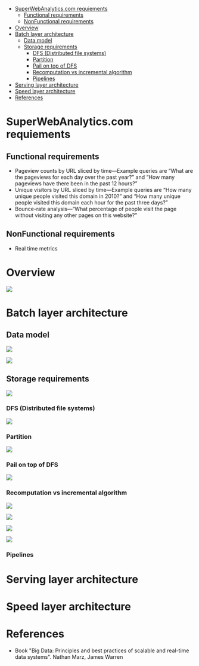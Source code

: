 - [SuperWebAnalytics.com requiements](#superwebanalyticscom-requiements)
  - [Functional requirements](#functional-requirements)
  - [NonFunctional requirements](#nonfunctional-requirements)
- [Overview](#overview)
- [Batch layer architecture](#batch-layer-architecture)
  - [Data model](#data-model)
  - [Storage requirements](#storage-requirements)
    - [DFS (Distributed file systems)](#dfs-distributed-file-systems)
    - [Partition](#partition)
    - [Pail on top of DFS](#pail-on-top-of-dfs)
    - [Recomputation vs incremental algorithm](#recomputation-vs-incremental-algorithm)
    - [Pipelines](#pipelines)
- [Serving layer architecture](#serving-layer-architecture)
- [Speed layer architecture](#speed-layer-architecture)
- [References](#references)

# SuperWebAnalytics.com requiements
## Functional requirements
* Pageview counts by URL sliced by time—Example queries are “What are the pageviews for each day over the past year?” and “How many pageviews have there been in the past 12 hours?”
* Unique visitors by URL sliced by time—Example queries are “How many unique people visited this domain in 2010?” and “How many unique people visited this domain each hour for the past three days?”
* Bounce-rate analysis—“What percentage of people visit the page without visiting any other pages on this website?”

## NonFunctional requirements
* Real time metrics

# Overview

![](../.gitbook/assets/lambda_overview.png)

# Batch layer architecture
## Data model

![](../.gitbook/assets/lambda_batch_datamodel.png)

![](../.gitbook/assets/lambda_batch_pageview_model.png)

## Storage requirements

![](../.gitbook/assets/lambda_batch_storage_requirements.png)

### DFS (Distributed file systems)

![](../.gitbook/assets/lambda_batch_storage_distributedFileSystem.png)

### Partition

![](../.gitbook/assets/lambda_batch_storage_verticalpartition.png)

### Pail on top of DFS

![](../.gitbook/assets/lambda_batch_storage_pale.png)

### Recomputation vs incremental algorithm

![](../.gitbook/assets/lambda_batch_recomputation.png)

![](../.gitbook/assets/lambda_batch_incrementalgorithm.png)

![](../.gitbook/assets/lambda_batch_algo_comparison.png)

![](../.gitbook/assets/lambda_batch_algo_comparison2.png)

### Pipelines


# Serving layer architecture



# Speed layer architecture

# References
* Book "Big Data: Principles and best practices of scalable and real-time data systems". Nathan Marz, James Warren